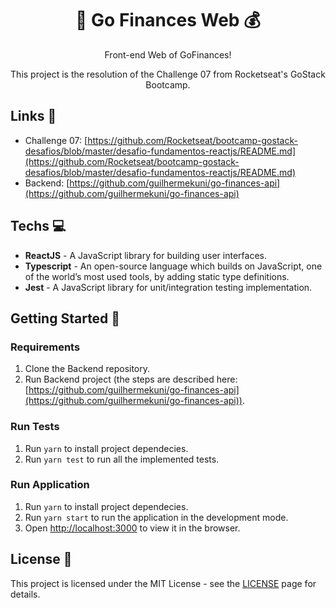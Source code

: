 <h1 align="center">🚀 Go Finances Web 💰</h1>

<div align="center">
    <p>Front-end Web of GoFinances!</p>
    <p>This project is the resolution of the Challenge 07 from Rocketseat's GoStack Bootcamp.</p>
</div>

## Links 🔗

- Challenge 07: [https://github.com/Rocketseat/bootcamp-gostack-desafios/blob/master/desafio-fundamentos-reactjs/README.md](https://github.com/Rocketseat/bootcamp-gostack-desafios/blob/master/desafio-fundamentos-reactjs/README.md)
- Backend: [https://github.com/guilhermekuni/go-finances-api](https://github.com/guilhermekuni/go-finances-api)

## Techs 💻

- **ReactJS** - A JavaScript library for building user interfaces.
- **Typescript** - An open-source language which builds on JavaScript, one of the world’s most used tools, by adding static type definitions.
- **Jest** - A JavaScript library for unit/integration testing implementation.

## Getting Started 🚀

### Requirements

1. Clone the Backend repository.
2. Run Backend project (the steps are described here: [https://github.com/guilhermekuni/go-finances-api](https://github.com/guilhermekuni/go-finances-api)).

### Run Tests

1. Run `yarn` to install project dependecies.
2. Run `yarn test` to run all the implemented tests.

### Run Application

1. Run `yarn` to install project dependecies.
2. Run `yarn start` to run the application in the development mode.
3. Open [http://localhost:3000](http://localhost:3000) to view it in the browser.

## License 📃

This project is licensed under the MIT License - see the [LICENSE](https://opensource.org/licenses/MIT) page for details.
